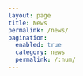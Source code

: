 ```yaml
---
layout: page
title: News
permalink: /news/
pagination: 
  enabled: true
  category: news
  permalink: /:num/
---
```


